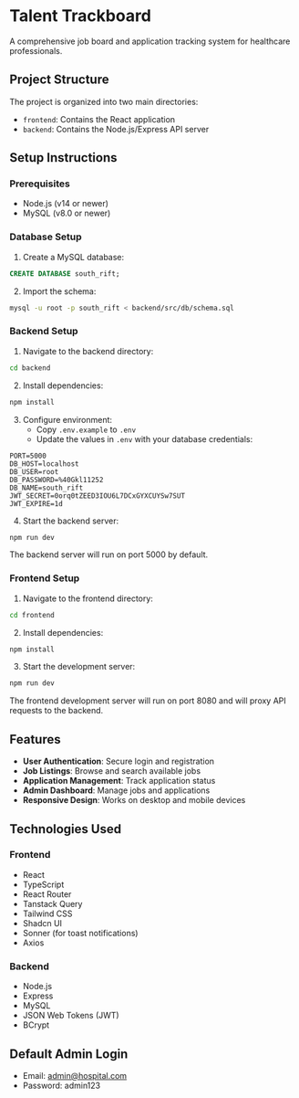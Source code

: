 
# Talent Trackboard

A comprehensive job board and application tracking system for healthcare professionals.

## Project Structure

The project is organized into two main directories:
- `frontend`: Contains the React application
- `backend`: Contains the Node.js/Express API server

## Setup Instructions

### Prerequisites

- Node.js (v14 or newer)
- MySQL (v8.0 or newer)

### Database Setup

1. Create a MySQL database:

```sql
CREATE DATABASE south_rift;
```

2. Import the schema:

```bash
mysql -u root -p south_rift < backend/src/db/schema.sql
```

### Backend Setup

1. Navigate to the backend directory:

```bash
cd backend
```

2. Install dependencies:

```bash
npm install
```

3. Configure environment:
   - Copy `.env.example` to `.env`
   - Update the values in `.env` with your database credentials:

```
PORT=5000
DB_HOST=localhost
DB_USER=root
DB_PASSWORD=%40Gkl11252
DB_NAME=south_rift
JWT_SECRET=0orq0tZEED3IOU6L7DCxGYXCUYSw7SUT
JWT_EXPIRE=1d
```

4. Start the backend server:

```bash
npm run dev
```

The backend server will run on port 5000 by default.

### Frontend Setup

1. Navigate to the frontend directory:

```bash
cd frontend
```

2. Install dependencies:

```bash
npm install
```

3. Start the development server:

```bash
npm run dev
```

The frontend development server will run on port 8080 and will proxy API requests to the backend.

## Features

- **User Authentication**: Secure login and registration
- **Job Listings**: Browse and search available jobs
- **Application Management**: Track application status
- **Admin Dashboard**: Manage jobs and applications
- **Responsive Design**: Works on desktop and mobile devices

## Technologies Used

### Frontend

- React
- TypeScript
- React Router
- Tanstack Query
- Tailwind CSS
- Shadcn UI
- Sonner (for toast notifications)
- Axios

### Backend

- Node.js
- Express
- MySQL
- JSON Web Tokens (JWT)
- BCrypt

## Default Admin Login

- Email: admin@hospital.com
- Password: admin123
